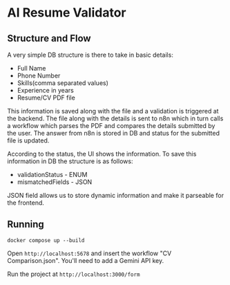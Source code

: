 # AI Resume Validator

## Structure and Flow
A very simple DB structure is there to take in basic details:

- Full Name
- Phone Number
- Skills(comma separated values)
- Experience in years
- Resume/CV PDF file

This information is saved along with the file and a validation is triggered at the backend. The file along with the details is sent to n8n which in turn calls a workflow which parses the PDF and compares the details submitted by the user. The answer from n8n is stored in DB and status for the submitted file is updated. 

According to the status, the UI shows the information. To save this information in DB the structure is as follows:

- validationStatus - ENUM
- mismatchedFields - JSON

JSON field allows us to store dynamic information and make it parseable for the frontend.

## Running

`docker compose up --build`

Open `http://localhost:5678` and insert the workflow "CV Comparison.json". You'll need to add a Gemini API key.

Run the project at `http://localhost:3000/form`